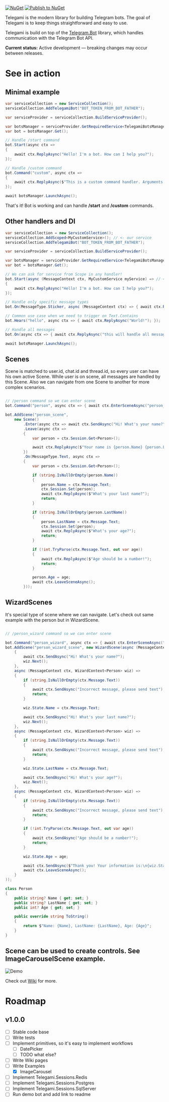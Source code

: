 [![NuGet](https://img.shields.io/nuget/v/Telegami.svg)](https://www.nuget.org/packages/Telegami/)
[![Publish to NuGet](https://github.com/ihtfw/Telegami/actions/workflows/publish.yml/badge.svg)](https://github.com/ihtfw/Telegami/actions/workflows/publish.yml)

Telegami is the modern library for building Telegram bots. The goal of Telegami is to keep things straightforward and easy to use.

Telegami is build on top of the [Telegram.Bot](https://github.com/TelegramBots/Telegram.Bot) library, which handles communication with the Telegram Bot API.

**Current status:** Active development — breaking changes may occur between releases.

# See in action

## Minimal example

```csharp
var serviceCollection = new ServiceCollection();
serviceCollection.AddTelegamiBot("BOT_TOKEN_FROM_BOT_FATHER");

var serviceProvider = serviceCollection.BuildServiceProvider();

var botsManager = serviceProvider.GetRequiredService<TelegamiBotsManager>();
var bot = botsManager.Get();

// Handle /start command
bot.Start(async ctx =>
{
    await ctx.ReplyAsync("Hello! I'm a bot. How can I help you?");
});

// Handle /custom command
bot.Command("custom", async ctx =>
{
    await ctx.ReplyAsync($"This is a custom command handler. Arguments: '{ctx.BotCommand!.Arguments}'");
});

await botsManager.LaunchAsync();
```

That's it! Bot is working and can handle **/start** and **/custom** commands.

## Other handlers and DI

```csharp
var serviceCollection = new ServiceCollection();
serviceCollection.AddScoped<MyCustomService>(); // <- our service
serviceCollection.AddTelegamiBot("BOT_TOKEN_FROM_BOT_FATHER");

var serviceProvider = serviceCollection.BuildServiceProvider();

var botsManager = serviceProvider.GetRequiredService<TelegamiBotsManager>();
var bot = botsManager.Get();

// We can ask for service from Scope in any handler!
bot.Start(async (MessageContext ctx, MyCustomService myService) => // <- our custom service
{
    await ctx.ReplyAsync("Hello! I'm a bot. How can I help you?");
});

// Handle only specific message types
bot.On(MessageType.Sticker, async (MessageContext ctx) => { await ctx.ReplyAsync($"What a nice sticker!"); });

// Common use case when we need to trigger on Text.Contains
bot.Hears("hello", async ctx => { await ctx.ReplyAsync("World!"); });

// Handle all messages
bot.On(async ctx => { await ctx.ReplyAsync("this will handle all messages"); });

await botsManager.LaunchAsync();
```

## Scenes

Scene is matched to user.id, chat.id and thread.id, so every user can have his own active Scene.
While user is on scene, all messages are handled by this Scene.
Also we can navigate from one Scene to another for more complex scenarios.

```csharp

// /person command so we can enter scene
bot.Command("person", async ctx => { await ctx.EnterSceneAsync("person_scene"); });

bot.AddScene("person_scene",
    new Scene()
        .Enter(async ctx => await ctx.SendAsync("Hi! What's your name?"))
        .Leave(async ctx =>
        {
            var person = ctx.Session.Get<Person>();

            await ctx.ReplyAsync($"Your name is {person.Name} {person.LastName}, you are {person.Age} years old.");
        })
        .On(MessageType.Text, async ctx =>
        {
            var person = ctx.Session.Get<Person>();

            if (string.IsNullOrEmpty(person.Name))
            {
                person.Name = ctx.Message.Text;
                ctx.Session.Set(person);
                await ctx.ReplyAsync($"What's your last name?");
                return;
            }

            if (string.IsNullOrEmpty(person.LastName))
            {
                person.LastName = ctx.Message.Text;
                ctx.Session.Set(person);
                await ctx.ReplyAsync($"What's your age?");
                return;
            }

            if (!int.TryParse(ctx.Message.Text, out var age))
            {
                await ctx.ReplyAsync($"Age should be a number!");
                return;
            }

            person.Age = age;
            await ctx.LeaveSceneAsync();
        }));
```

## WizardScenes

It's special type of scene where we can navigate. Let's check out same example with the person but in WizardScene.

```csharp

// /person_wizard command so we can enter scene

bot.Command("person_wizard", async ctx => { await ctx.EnterSceneAsync("person_wizard_scene"); });
bot.AddScene("person_wizard_scene", new WizardScene(async (MessageContext ctx, WizardContext wiz) =>
    {
        await ctx.SendAsync("Hi! What's your name?");
        wiz.Next();
    },
    async (MessageContext ctx, WizardContext<Person> wiz) =>
    {
        if (string.IsNullOrEmpty(ctx.Message.Text))
        {
            await ctx.SendAsync("Incorrect message, please send text");
            return;
        }

        wiz.State.Name = ctx.Message.Text;

        await ctx.SendAsync("Hi! What's your last name?");
        wiz.Next();
    },
    async (MessageContext ctx, WizardContext<Person> wiz) =>
    {
        if (string.IsNullOrEmpty(ctx.Message.Text))
        {
            await ctx.SendAsync("Incorrect message, please send text");
            return;
        }

        wiz.State.LastName = ctx.Message.Text;

        await ctx.SendAsync("Hi! What's your age?");
        wiz.Next();
    },
    async (MessageContext ctx, WizardContext<Person> wiz) =>
    {
        if (string.IsNullOrEmpty(ctx.Message.Text))
        {
            await ctx.SendAsync("Incorrect message, please send text");
            return;
        }

        if (!int.TryParse(ctx.Message.Text, out var age))
        {
            await ctx.SendAsync("Age should be a number!");
            return;
        }

        wiz.State.Age = age;

        await ctx.SendAsync($"Thank you! Your information is:\n{wiz.State}");
        await ctx.LeaveSceneAsync();
    }
));

class Person
{
    public string? Name { get; set; }
    public string? LastName { get; set; }
    public int? Age { get; set; }

    public override string ToString()
    {
        return $"Name: {Name}, LastName: {LastName}, Age: {Age}";
    }
}
```

## Scene can be used to create controls. See ImageCarouselScene example.

![Demo](./assets/image_carousel.webp)

Check out [Wiki](https://github.com/ihtfw/Telegami/wiki) for more.

# Roadmap

## v1.0.0

- [ ] Stable code base
- [ ] Write tests
- [ ] Implement primitives, so it's easy to implement workflows
  - [ ] DatePicker
  - [ ] TODO what else?
- [ ] Write Wiki pages
- [ ] Write Examples
  - [x] ImageCarousel
- [ ] Implement Telegami.Sessions.Redis
- [ ] Implement Telegami.Sessions.Postgres
- [ ] Implement Telegami.Sessions.SqlServer
- [ ] Run demo bot and add link to readme
